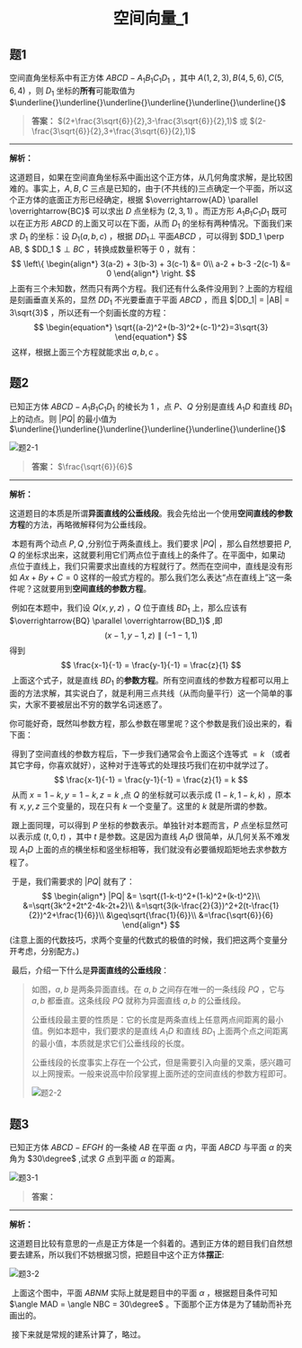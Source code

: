 <center><h1>空间向量_1</h1></center>

## 题1

空间直角坐标系中有正方体 $ABCD-A_1B_1C_1D_1$ ，其中 $A(1,2,3),B(4,5,6),C(5,6,4)$ ，则 $D_1$ 坐标的**所有**可能取值为 $\underline{}\underline{}\underline{}\underline{}\underline{}\underline{}$  

> **答案：** $(2+\frac{3\sqrt{6}}{2},3-\frac{3\sqrt{6}}{2},1)$ 或 $(2-\frac{3\sqrt{6}}{2},3+\frac{3\sqrt{6}}{2},1)$ 

----------------------------------

**解析：**

​	这道题目，如果在空间直角坐标系中画出这个正方体，从几何角度求解，是比较困难的。事实上，$A,B,C$ 三点是已知的，由于(不共线的)三点确定一个平面，所以这个正方体的底面正方形已经确定，根据 $\overrightarrow{AD} \parallel \overrightarrow{BC}$ 可以求出 $D$ 点坐标为 $(2,3,1)$ 。而正方形 $A_1B_1C_1D_1$ 既可以在正方形 $ABCD$ 的上面又可以在下面，从而 $D_1$ 的坐标有两种情况。下面我们来求 $D_1$ 的坐标：设 $D_1(a,b,c)$ ，根据 $DD_1 \perp$ 平面$ABCD$ ，可以得到 $DD_1 \perp AB, $ $DD_1 $$\perp BC$ ，转换成数量积等于 $0$ ，就有：
$$
\left\{
\begin{align*}
3(a-2) + 3(b-3) + 3(c-1) &= 0\\
a-2 + b-3 -2(c-1) &= 0
\end{align*}
\right.
$$
​	上面有三个未知数，然而只有两个方程。我们还有什么条件没用到？上面的方程组是刻画垂直关系的，显然 $DD_1$ 不光要垂直于平面 $ABCD$ ，而且 $|DD_1| = |AB| = 3\sqrt{3}$ ，所以还有一个刻画长度的方程：
$$
\begin{equation*}
\sqrt{(a-2)^2+(b-3)^2+(c-1)^2}=3\sqrt{3}
\end{equation*}
$$
​	这样，根据上面三个方程就能求出 $a,b,c$ 。



## 题2

已知正方体 $ABCD-A_1B_1C_1D_1$ 的棱长为 $1$ ，点 $P$、$Q$ 分别是直线 $A_1D$ 和直线 $BD_1$ 上的动点。则 $|PQ|$ 的最小值为 $\underline{}\underline{}\underline{}\underline{}\underline{}\underline{}$

![题2-1](t2_1.png)

> **答案：** $\frac{\sqrt{6}}{6}$

---------------------------

**解析：**

​	这道题目的本质是所谓**异面直线的公垂线段**。我会先给出一个使用**空间直线的参数方程**的方法，再略微解释何为公垂线段。

​	本题有两个动点 $P,Q$ ,分别位于两条直线上。我们要求 $|PQ|$ ，那么自然想要把 $P,Q$ 的坐标求出来，这就要利用它们两点位于直线上的条件了。在平面中，如果动点位于直线上，我们只需要求出直线的方程就行了。然而在空间中，直线是没有形如 $Ax+By+C=0$ 这样的一般式方程的。那么我们怎么表达“点在直线上”这一条件呢？这就要用到**空间直线的参数方程**。

​	例如在本题中，我们设 $Q(x,y,z)$ ，$Q$ 位于直线 $BD_1$ 上，那么应该有 $\overrightarrow{BQ} \parallel  \overrightarrow{BD_1}$ ,即
$$
(x-1,y-1,z) \parallel (-1-1,1)
$$
​	得到
$$
\frac{x-1}{-1} = \frac{y-1}{-1} = \frac{z}{1}
$$
​	上面这个式子，就是直线 $BD_1$ 的**参数方程**。所有空间直线的参数方程都可以用上面的方法求解，其实说白了，就是利用三点共线（从而向量平行）这一个简单的事实，大家不要被层出不穷的数学名词迷惑了。

​	你可能好奇，既然叫参数方程，那么参数在哪里呢？这个参数是我们设出来的，看下面：

​	得到了空间直线的参数方程后，下一步我们通常会令上面这个连等式 $=k$ （或者其它字母，你喜欢就好），这种对于连等式的处理技巧我们在初中就学过了。
$$
\frac{x-1}{-1} = \frac{y-1}{-1} = \frac{z}{1} = k
$$
​	从而 $x=1-k,y=1-k,z=k$ ,点 $Q$ 的坐标就可以表示成 $(1-k,1-k,k)$ ，原本有 $x,y,z$ 三个变量的，现在只有 $k$ 一个变量了。这里的 $k$ 就是所谓的参数。

​	跟上面同理，可以得到 $P$ 坐标的参数表示。单独针对本题而言，$P$ 点坐标显然可以表示成 $(t,0,t)$ ，其中 $t$ 是参数。这是因为直线 $A_1D$ 很简单，从几何关系不难发现 $A_1D$ 上面的点的横坐标和竖坐标相等，我们就没有必要循规蹈矩地去求参数方程了。

​	于是，我们需要求的 $|PQ|$ 就有了：
$$
\begin{align*}
|PQ| &= \sqrt{(1-k-t)^2+(1-k)^2+(k-t)^2}\\
&=\sqrt{3k^2+2t^2-4k-2t+2}\\
&=\sqrt{3(k-\frac{2}{3})^2+2(t-\frac{1}{2})^2+\frac{1}{6}}\\
&\geq\sqrt{\frac{1}{6}}\\
&=\frac{\sqrt{6}}{6}
\end{align*}
$$
​	(注意上面的代数技巧，求两个变量的代数式的极值的时候，我们把这两个变量分开考虑，分别配方。)

​	最后，介绍一下什么是**异面直线的公垂线段**：

> 如图，$a,b$ 是两条异面直线。在 $a,b$ 之间存在唯一的一条线段 $PQ$ ，它与 $a,b$ 都垂直。这条线段 $PQ$ 就称为异面直线 $a,b$ 的公垂线段。
>
> 公垂线段最主要的性质是：它的长度是两条直线上任意两点间距离的最小值。例如本题中，我们要求的是直线 $A_1D$ 和直线 $BD_1$ 上面两个点之间距离的最小值，本质就是求它们公垂线段的长度。
>
> 公垂线段的长度事实上存在一个公式，但是需要引入向量的叉乘，感兴趣可以上网搜索。一般来说高中阶段掌握上面所述的空间直线的参数方程即可。
>
> ![题2-2](t2_2.png)



## 题3

已知正方体 $ABCD-EFGH$ 的一条棱 $AB$ 在平面 $\alpha$ 内，平面 $ABCD$ 与平面 $\alpha$ 的夹角为 $30\degree$ ,试求 $G$ 点到平面 $\alpha$ 的距离。

![题3-1](t3_1.png)

> **答案：** 

---------------------------------

**解析：**

​	这道题目比较有意思的一点是正方体是一个斜着的。遇到正方体的题目我们自然想要去建系，所以我们不妨根据习惯，把题目中这个正方体**摆正**:

![题3-2](t3_2.png)

​	上面这个图中，平面 $ABNM$ 实际上就是题目中的平面 $\alpha$ ，根据题目条件可知 $\angle MAD = \angle NBC = 30\degree$ 。下面那个正方体是为了辅助而补充画出的。

​	接下来就是常规的建系计算了，略过。

​	

